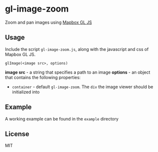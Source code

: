 # gl-image-zoom
Zoom and pan images using [Mapbox GL JS](https://github.com/mapbox/mapbox-gl-js)


## Usage
Include the script `gl-image-zoom.js`, along with the javascript and css of Mapbox GL JS.

`glImage(<image src>, options)`

**image src** - a string that specifies a path to an image
**options** - an object that contains the following properties:
  - `container` - default `gl-image-zoom`. The `div` the image viewer should be initialized into


## Example
A working example can be found in the `example` directory


## License
MIT
